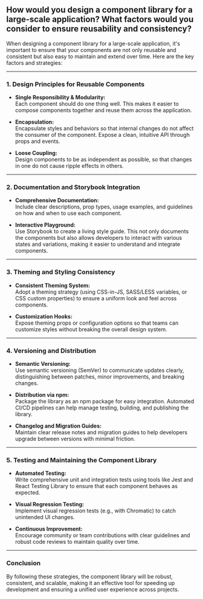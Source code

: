 ## How would you design a component library for a large-scale application? What factors would you consider to ensure reusability and consistency?

When designing a component library for a large-scale application, it's important to ensure that your components are not only reusable and consistent but also easy to maintain and extend over time. Here are the key factors and strategies:

---

### 1. Design Principles for Reusable Components

- **Single Responsibility & Modularity:**  
  Each component should do one thing well. This makes it easier to compose components together and reuse them across the application.

- **Encapsulation:**  
  Encapsulate styles and behaviors so that internal changes do not affect the consumer of the component. Expose a clean, intuitive API through props and events.

- **Loose Coupling:**  
  Design components to be as independent as possible, so that changes in one do not cause ripple effects in others.

---

### 2. Documentation and Storybook Integration

- **Comprehensive Documentation:**  
  Include clear descriptions, prop types, usage examples, and guidelines on how and when to use each component.

- **Interactive Playground:**  
  Use Storybook to create a living style guide. This not only documents the components but also allows developers to interact with various states and variations, making it easier to understand and integrate components.

---

### 3. Theming and Styling Consistency

- **Consistent Theming System:**  
  Adopt a theming strategy (using CSS-in-JS, SASS/LESS variables, or CSS custom properties) to ensure a uniform look and feel across components.

- **Customization Hooks:**  
  Expose theming props or configuration options so that teams can customize styles without breaking the overall design system.

---

### 4. Versioning and Distribution

- **Semantic Versioning:**  
  Use semantic versioning (SemVer) to communicate updates clearly, distinguishing between patches, minor improvements, and breaking changes.

- **Distribution via npm:**  
  Package the library as an npm package for easy integration. Automated CI/CD pipelines can help manage testing, building, and publishing the library.

- **Changelog and Migration Guides:**  
  Maintain clear release notes and migration guides to help developers upgrade between versions with minimal friction.

---

### 5. Testing and Maintaining the Component Library

- **Automated Testing:**  
  Write comprehensive unit and integration tests using tools like Jest and React Testing Library to ensure that each component behaves as expected.

- **Visual Regression Testing:**  
  Implement visual regression tests (e.g., with Chromatic) to catch unintended UI changes.

- **Continuous Improvement:**  
  Encourage community or team contributions with clear guidelines and robust code reviews to maintain quality over time.

---

### Conclusion

By following these strategies, the component library will be robust, consistent, and scalable, making it an effective tool for speeding up development and ensuring a unified user experience across projects.
